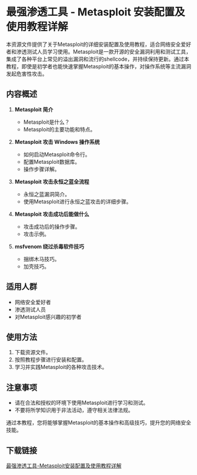 # 最强渗透工具 - Metasploit 安装配置及使用教程详解

本资源文件提供了关于Metasploit的详细安装配置及使用教程，适合网络安全爱好者和渗透测试人员学习使用。Metasploit是一款开源的安全漏洞利用和测试工具，集成了各种平台上常见的溢出漏洞和流行的shellcode，并持续保持更新。通过本教程，即使是初学者也能快速掌握Metasploit的基本操作，对操作系统等主流漏洞发起危害性攻击。

## 内容概述

1. **Metasploit 简介**  
   - Metasploit是什么？
   - Metasploit的主要功能和特点。

2. **Metasploit 攻击 Windows 操作系统**  
   - 如何启动Metasploit命令行。
   - 配置Metasploit数据库。
   - 操作步骤详解。

3. **Metasploit 攻击永恒之蓝全流程**  
   - 永恒之蓝漏洞简介。
   - 使用Metasploit进行永恒之蓝攻击的详细步骤。

4. **Metasploit 攻击成功后能做什么**  
   - 攻击成功后的操作步骤。
   - 攻击示例。

5. **msfvenom 绕过杀毒软件技巧**  
   - 捆绑木马技巧。
   - 加壳技巧。

## 适用人群

- 网络安全爱好者
- 渗透测试人员
- 对Metasploit感兴趣的初学者

## 使用方法

1. 下载资源文件。
2. 按照教程步骤进行安装和配置。
3. 学习并实践Metasploit的各种攻击技术。

## 注意事项

- 请在合法和授权的环境下使用Metasploit进行学习和测试。
- 不要将所学知识用于非法活动，遵守相关法律法规。

通过本教程，您将能够掌握Metasploit的基本操作和高级技巧，提升您的网络安全技能。

## 下载链接

[最强渗透工具-Metasploit安装配置及使用教程详解](https://pan.quark.cn/s/a3dca5356071)